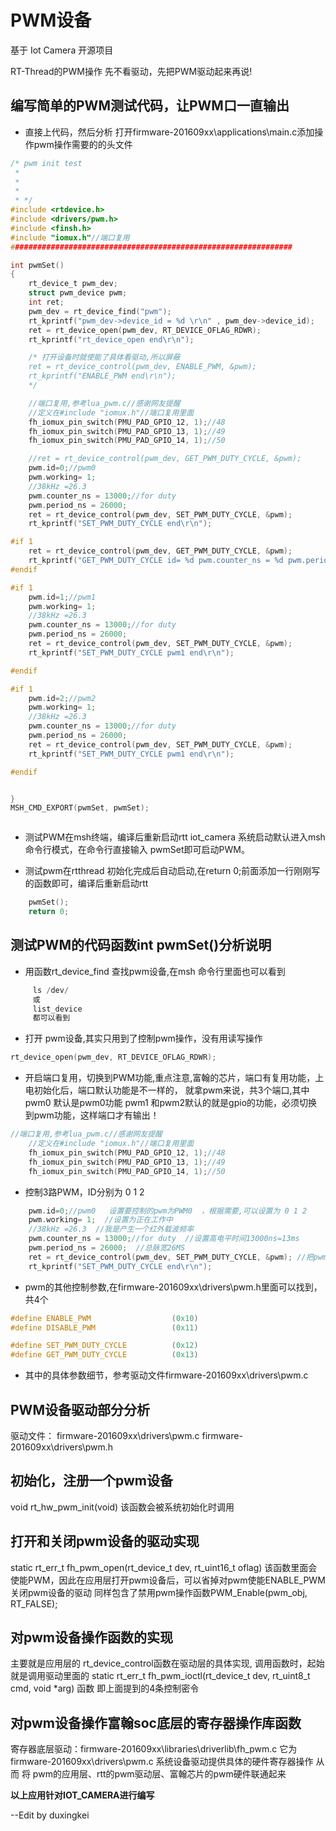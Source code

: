 # PWM设备 #

基于 Iot Camera 开源项目

RT-Thread的PWM操作
先不看驱动，先把PWM驱动起来再说!

## 编写简单的PWM测试代码，让PWM口一直输出 ##
* 直接上代码，然后分析
  打开firmware-201609xx\applications\main.c添加操作pwm操作需要的的头文件
```C
/* pwm init test
 *
 *
 *
 * */
#include <rtdevice.h>
#include <drivers/pwm.h>
#include <finsh.h>
#include "iomux.h"//端口复用
###############################################################

int pwmSet()
{
	rt_device_t pwm_dev;
	struct pwm_device pwm;
	int ret;
	pwm_dev = rt_device_find("pwm");
	rt_kprintf("pwm_dev->device_id = %d \r\n" , pwm_dev->device_id);
	ret = rt_device_open(pwm_dev, RT_DEVICE_OFLAG_RDWR);
	rt_kprintf("rt_device_open end\r\n");

	/* 打开设备时就使能了具体看驱动,所以屏蔽
	ret = rt_device_control(pwm_dev, ENABLE_PWM, &pwm);
	rt_kprintf("ENABLE_PWM end\r\n");
	*/

	//端口复用,参考lua_pwm.c//感谢网友提醒
	//定义在#include "iomux.h"//端口复用里面
	fh_iomux_pin_switch(PMU_PAD_GPIO_12, 1);//48
	fh_iomux_pin_switch(PMU_PAD_GPIO_13, 1);//49
	fh_iomux_pin_switch(PMU_PAD_GPIO_14, 1);//50

	//ret = rt_device_control(pwm_dev, GET_PWM_DUTY_CYCLE, &pwm);
	pwm.id=0;//pwm0
	pwm.working= 1;
	//38kHz =26.3
	pwm.counter_ns = 13000;//for duty
	pwm.period_ns = 26000;
	ret = rt_device_control(pwm_dev, SET_PWM_DUTY_CYCLE, &pwm);
	rt_kprintf("SET_PWM_DUTY_CYCLE end\r\n");

#if 1
	ret = rt_device_control(pwm_dev, GET_PWM_DUTY_CYCLE, &pwm);
	rt_kprintf("GET_PWM_DUTY_CYCLE id= %d pwm.counter_ns = %d pwm.period_ns = %d\r\n" , pwm.id,pwm.counter_ns , pwm.period_ns);
#endif

#if 1
	pwm.id=1;//pwm1
	pwm.working= 1;
	//38kHz =26.3
	pwm.counter_ns = 13000;//for duty
	pwm.period_ns = 26000;
	ret = rt_device_control(pwm_dev, SET_PWM_DUTY_CYCLE, &pwm);
	rt_kprintf("SET_PWM_DUTY_CYCLE pwm1 end\r\n");

#endif

#if 1
	pwm.id=2;//pwm2
	pwm.working= 1;
	//38kHz =26.3
	pwm.counter_ns = 13000;//for duty
	pwm.period_ns = 26000;
	ret = rt_device_control(pwm_dev, SET_PWM_DUTY_CYCLE, &pwm);
	rt_kprintf("SET_PWM_DUTY_CYCLE pwm1 end\r\n");

#endif


}
MSH_CMD_EXPORT(pwmSet, pwmSet);



```

 * 测试PWM在msh终端，编译后重新启动rtt
  iot_camera 系统启动默认进入msh命令行模式，在命令行直接输入 pwmSet即可启动PWM。

 * 测试pwm在rtthread 初始化完成后自动启动,在return 0;前面添加一行刚刚写的函数即可，编译后重新启动rtt
```C
	pwmSet();
	return 0;
```
## 测试PWM的代码函数int pwmSet()分析说明 ##
 * 用函数rt_device_find 查找pwm设备,在msh 命令行里面也可以看到
```C
     ls /dev/
     或
     list_device
     都可以看到
```

     

 * 打开 pwm设备,其实只用到了控制pwm操作，没有用读写操作
```C
rt_device_open(pwm_dev, RT_DEVICE_OFLAG_RDWR);
```
 * 开启端口复用，切换到PWM功能,重点注意,富翰的芯片，端口有复用功能，上电初始化后，端口默认功能是不一样的，
 就拿pwm来说，共3个端口,其中pwm0 默认是pwm0功能
pwm1 和pwm2默认的就是gpio的功能，必须切换到pwm功能，这样端口才有输出！

```C
//端口复用,参考lua_pwm.c//感谢网友提醒
	//定义在#include "iomux.h"//端口复用里面
	fh_iomux_pin_switch(PMU_PAD_GPIO_12, 1);//48
	fh_iomux_pin_switch(PMU_PAD_GPIO_13, 1);//49
	fh_iomux_pin_switch(PMU_PAD_GPIO_14, 1);//50
```	
 * 控制3路PWM，ID分别为 0 1 2
```C
	pwm.id=0;//pwm0   设置要控制的pwm为PWM0  ，根据需要,可以设置为 0 1 2
	pwm.working= 1;  //设置为正在工作中
	//38kHz =26.3  //我是产生一个红外载波频率
	pwm.counter_ns = 13000;//for duty  //设置高电平时间13000ns=13ms
	pwm.period_ns = 26000;  //总脉宽26MS
	ret = rt_device_control(pwm_dev, SET_PWM_DUTY_CYCLE, &pwm); //把pwm结构体数据通过 rt_device_control 函数传入设备驱动并开始启动pwm
	rt_kprintf("SET_PWM_DUTY_CYCLE end\r\n");
```
 * pwm的其他控制参数,在firmware-201609xx\drivers\pwm.h里面可以找到，共4个
```C
#define ENABLE_PWM                  (0x10)
#define DISABLE_PWM                 (0x11)

#define SET_PWM_DUTY_CYCLE          (0x12)
#define GET_PWM_DUTY_CYCLE          (0x13)
```	 
 
 * 其中的具体参数细节，参考驱动文件firmware-201609xx\drivers\pwm.c


## PWM设备驱动部分分析 ##
驱动文件：
firmware-201609xx\drivers\pwm.c
firmware-201609xx\drivers\pwm.h

## 初始化，注册一个pwm设备 ##
void rt_hw_pwm_init(void)
该函数会被系统初始化时调用
## 打开和关闭pwm设备的驱动实现 ##
static rt_err_t fh_pwm_open(rt_device_t dev, rt_uint16_t oflag)
该函数里面会使能PWM，因此在应用层打开pwm设备后，可以省掉对pwm使能ENABLE_PWM
关闭pwm设备的驱动 同样包含了禁用pwm操作函数PWM_Enable(pwm_obj, RT_FALSE);

## 对pwm设备操作函数的实现 ##
主要就是应用层的 rt_device_control函数在驱动层的具体实现,
调用函数时，起始就是调用驱动里面的
static rt_err_t fh_pwm_ioctl(rt_device_t dev, rt_uint8_t cmd, void *arg)
函数
即上面提到的4条控制密令

## 对pwm设备操作富翰soc底层的寄存器操作库函数 ##
寄存器底层驱动：firmware-201609xx\libraries\driverlib\fh_pwm.c
它为firmware-201609xx\drivers\pwm.c 系统设备驱动提供具体的硬件寄存器操作
从而 将 pwm的应用层、rtt的pwm驱动层、富翰芯片的pwm硬件联通起来

**以上应用针对IOT_CAMERA进行编写**

--Edit by duxingkei